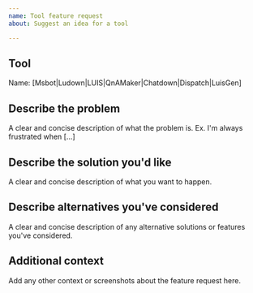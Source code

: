 ```yaml
---
name: Tool feature request
about: Suggest an idea for a tool

---
```


## Tool
Name: [Msbot|Ludown|LUIS|QnAMaker|Chatdown|Dispatch|LuisGen]


## Describe the problem
A clear and concise description of what the problem is. Ex. I'm always frustrated when [...]

## Describe the solution you'd like
A clear and concise description of what you want to happen.

## Describe alternatives you've considered
A clear and concise description of any alternative solutions or features you've considered.

## Additional context
Add any other context or screenshots about the feature request here.
